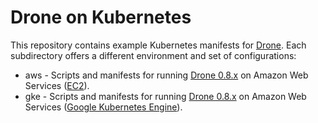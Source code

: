 # Drone on Kubernetes

This repository contains example Kubernetes manifests for [Drone][1]. Each subdirectory offers a different environment and set of configurations:

* aws - Scripts and manifests for running [Drone 0.8.x][2] on Amazon Web Services ([EC2][3]).
* gke - Scripts and manifests for running [Drone 0.8.x][2] on Amazon Web Services ([Google Kubernetes Engine][4]).

[1]:https://drone.io/
[2]:http://docs.drone.io/release-0.8.0
[3]:https://aws.amazon.com/ec2
[4]:https://cloud.google.com/kubernetes-engine/
